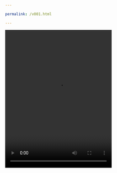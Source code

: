 ```yaml
---

permalink: /v001.html

---
```


<video src="/221288263-1-177_360p.mp4" width="345px" height="445px" controls="controls"></video>
